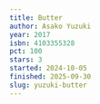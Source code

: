 ```yaml
---
title: Butter
author: Asako Yuzuki
year: 2017
isbn: 4103355328
pct: 100
stars: 3
started: 2024-10-05
finished: 2025-09-30
slug: yuzuki-butter
---
```

